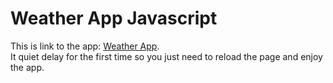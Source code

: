 # Weather App Javascript
This is link to the app: [Weather App](https://weather-app-javascript-tau.vercel.app).\
It quiet delay for the first time so you just need to reload the page and enjoy the app.

